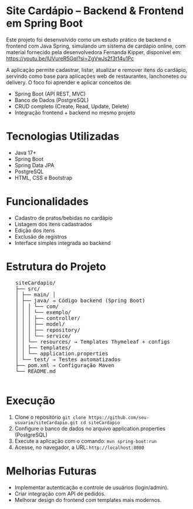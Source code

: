 # Site Cardápio – Backend & Frontend em Spring Boot

Este projeto foi desenvolvido como um estudo prático de backend e frontend com Java Spring, simulando um sistema de cardápio online, com material fornecido pela desenvolvedora Fernanda Kipper, disponível em: https://youtu.be/lUVureR5GqI?si=ZgVwJs2f3t14u1Pc

A aplicação permite cadastrar, listar, atualizar e remover itens do cardápio, servindo como base para aplicações web de restaurantes, lanchonetes ou delivery.
O foco foi aprender e aplicar conceitos de:

- Spring Boot (API REST, MVC)
- Banco de Dados (PostgreSQL)
- CRUD completo (Create, Read, Update, Delete)
- Integração frontend + backend no mesmo projeto

# Tecnologias Utilizadas

- Java 17+
- Spring Boot
- Spring Data JPA
- PostgreSQL
- HTML, CSS e Bootstrap

# Funcionalidades

- Cadastro de pratos/bebidas no cardápio
- Listagem dos itens cadastrados
- Edição dos itens
- Exclusão de registros
- Interface simples integrada ao backend

# Estrutura do Projeto

<pre markdown="1">
   siteCardapio/ 
   ├── src/ 
   │ ├── main/ │
   │ ├── java/ → Código backend (Spring Boot)
   │ │ │ └── com/
   │ │ │ └── exemplo/
   │ │ │ ├── controller/
   │ │ │ ├── model/
   │ │ │ ├── repository/
   │ │ │ └── service/
   │ │ └── resources/ → Templates Thymeleaf + configs
   │ │ ├── templates/
   │ │ └── application.properties
   │ └── test/ → Testes automatizados
   ├── pom.xml → Configuração Maven
   └── README.md
 </pre>

# Execução 

1. Clone o repositório
   `
    git clone https://github.com/seu-usuario/siteCardapio.git
    cd siteCardapio
   `
2. Configure o banco de dados no arquivo application.properties (PostgreSQL)
3. Execute a aplicação com o comando:
   `
    mvn spring-boot:run
   `
4. Acesse, no navegador, a URL:
   `
    http://localhost:8080
   `
# Melhorias Futuras 
- Implementar autenticação e controle de usuários (login/admin).
- Criar integração com API de pedidos.
- Melhorar design do frontend com templates mais modernos.
